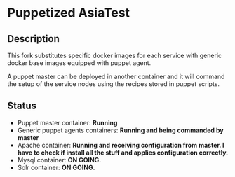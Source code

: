# Puppetized AsiaTest

## Description

This fork substitutes specific docker images for each service with generic docker base images equipped with puppet agent.

A puppet master can be deployed in another container and it will command the setup of the service nodes using the recipes stored in puppet scripts.

## Status

- Puppet master container: __Running__
- Generic puppet agents containers: __Running and being commanded by master__
- Apache container: __Running and receiving configuration from master. I have to check if install all the stuff and applies configuration correctly.__
- Mysql container: __ON GOING.__
- Solr container: __ON GOING.__
